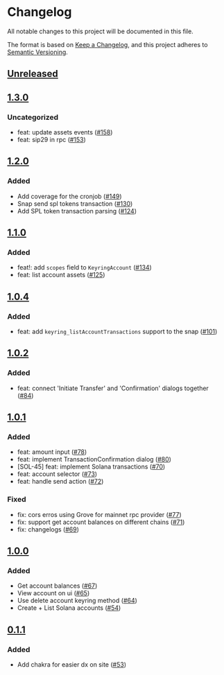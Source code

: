 # Changelog

All notable changes to this project will be documented in this file.

The format is based on [Keep a Changelog](https://keepachangelog.com/en/1.0.0/),
and this project adheres to [Semantic Versioning](https://semver.org/spec/v2.0.0.html).

## [Unreleased]

## [1.3.0]

### Uncategorized

- feat: update assets events ([#158](https://github.com/MetaMask/snap-solana-wallet/pull/158))
- feat: sip29 in rpc ([#153](https://github.com/MetaMask/snap-solana-wallet/pull/153))

## [1.2.0]

### Added

- Add coverage for the cronjob ([#149](https://github.com/MetaMask/snap-solana-wallet/pull/149))
- Snap send spl tokens transaction ([#130](https://github.com/MetaMask/snap-solana-wallet/pull/130))
- Add SPL token transaction parsing ([#124](https://github.com/MetaMask/snap-solana-wallet/pull/124))

## [1.1.0]

### Added

- feat!: add `scopes` field to `KeyringAccount` ([#134](https://github.com/MetaMask/snap-solana-wallet/pull/134))
- feat: list account assets ([#125](https://github.com/MetaMask/snap-solana-wallet/pull/125))

## [1.0.4]

### Added

- feat: add `keyring_listAccountTransactions` support to the snap ([#101](https://github.com/MetaMask/snap-solana-wallet/pull/101))

## [1.0.2]

### Added

- feat: connect 'Initiate Transfer' and 'Confirmation' dialogs together ([#84](https://github.com/MetaMask/snap-solana-wallet/pull/84))

## [1.0.1]

### Added

- feat: amount input ([#78](https://github.com/MetaMask/snap-solana-wallet/pull/78))
- feat: implement TransactionConfirmation dialog ([#80](https://github.com/MetaMask/snap-solana-wallet/pull/80))
- [SOL-45] feat: implement Solana transactions ([#70](https://github.com/MetaMask/snap-solana-wallet/pull/70))
- feat: account selector ([#73](https://github.com/MetaMask/snap-solana-wallet/pull/73))
- feat: handle send action ([#72](https://github.com/MetaMask/snap-solana-wallet/pull/72))

### Fixed

- fix: cors erros using Grove for mainnet rpc provider ([#77](https://github.com/MetaMask/snap-solana-wallet/pull/77))
- fix: support get account balances on different chains ([#71](https://github.com/MetaMask/snap-solana-wallet/pull/71))
- fix: changelogs ([#69](https://github.com/MetaMask/snap-solana-wallet/pull/69))

## [1.0.0]

### Added

- Get account balances ([#67](https://github.com/MetaMask/snap-solana-wallet/pull/67))
- View account on ui ([#65](https://github.com/MetaMask/snap-solana-wallet/pull/65))
- Use delete account keyring method ([#64](https://github.com/MetaMask/snap-solana-wallet/pull/64))
- Create + List Solana accounts ([#54](https://github.com/MetaMask/snap-solana-wallet/pull/54))

## [0.1.1]

### Added

- Add chakra for easier dx on site ([#53](https://github.com/MetaMask/snap-solana-wallet/pull/53))

[Unreleased]: https://github.com/MetaMask/snap-solana-wallet/compare/v1.3.0...HEAD
[1.3.0]: https://github.com/MetaMask/snap-solana-wallet/compare/v1.2.0...v1.3.0
[1.2.0]: https://github.com/MetaMask/snap-solana-wallet/compare/v1.1.0...v1.2.0
[1.1.0]: https://github.com/MetaMask/snap-solana-wallet/compare/v1.0.4...v1.1.0
[1.0.4]: https://github.com/MetaMask/snap-solana-wallet/compare/v1.0.2...v1.0.4
[1.0.2]: https://github.com/MetaMask/snap-solana-wallet/compare/v1.0.1...v1.0.2
[1.0.1]: https://github.com/MetaMask/snap-solana-wallet/compare/v1.0.0...v1.0.1
[1.0.0]: https://github.com/MetaMask/snap-solana-wallet/compare/v0.1.1...v1.0.0
[0.1.1]: https://github.com/MetaMask/snap-solana-wallet/releases/tag/v0.1.1
